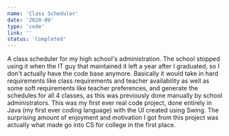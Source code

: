 ```yaml
---
name: 'Class Scheduler'
date: '2020-09'
type: 'code'
link: ''
status: 'Completed'
---
```


A class scheduler for my high school's administration. The school stopped using it when the IT guy that maintained it left a year after I graduated, so I don't actually have the code base anymore. Basically it would take in hard requirements like class requirements and teacher availability as well as some soft requirements like teacher preferences, and generate the schedules for all 4 classes, as this was previously done manually by school administrators. This was my first ever real code project, done entirely in Java (my first ever coding language) with the UI created using Swing. The surprising amount of enjoyment and motivation I got from this project was actually what made go into CS for college in the first place.